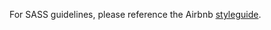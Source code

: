 For SASS guidelines, please reference the Airbnb [styleguide](https://github.com/airbnb/css#sass). 
